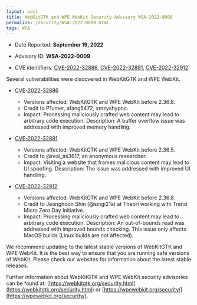 ```yaml
---
layout: post
title: WebKitGTK and WPE WebKit Security Advisory WSA-2022-0009
permalink: /security/WSA-2022-0009.html
tags: WSA
---
```


* Date Reported: **September 19, 2022**

* Advisory ID: **WSA-2022-0009**

* CVE identifiers: [CVE-2022-32886](#CVE-2022-32886), [CVE-2022-32891](#CVE-2022-32891),
  [CVE-2022-32912](#CVE-2022-32912).


Several vulnerabilities were discovered in WebKitGTK and WPE WebKit.

* <a name="CVE-2022-32886" href="https://cve.mitre.org/cgi-bin/cvename.cgi?name=CVE-2022-32886">CVE-2022-32886</a>
  * Versions affected: WebKitGTK and WPE WebKit before 2.36.8.
  * Credit to P1umer, afang5472, xmzyshypnc.
  * Impact: Processing maliciously crafted web content may lead to
    arbitrary code execution. Description: A buffer overflow issue was
    addressed with improved memory handling.

* <a name="CVE-2022-32891" href="https://cve.mitre.org/cgi-bin/cvename.cgi?name=CVE-2022-32891">CVE-2022-32891</a>
  * Versions affected: WebKitGTK and WPE WebKit before 2.36.5.
  * Credit to @real_as3617, an anonymous researcher.
  * Impact: Visiting a website that frames malicious content may lead to
    UI spoofing. Description: The issue was addressed with improved UI
    handling.

* <a name="CVE-2022-32912" href="https://cve.mitre.org/cgi-bin/cvename.cgi?name=CVE-2022-32912">CVE-2022-32912</a>
  * Versions affected: WebKitGTK and WPE WebKit before 2.36.8.
  * Credit to Jeonghoon Shin (@singi21a) at Theori working with Trend
    Micro Zero Day Initiative.
  * Impact: Processing maliciously crafted web content may lead to
    arbitrary code execution. Description: An out-of-bounds read was
    addressed with improved bounds checking. This issue only affects
    MacOS builds (Linux builds are not affected).



We recommend updating to the latest stable versions of WebKitGTK and WPE
WebKit. It is the best way to ensure that you are running safe versions
of WebKit. Please check our websites for information about the latest
stable releases.

Further information about WebKitGTK and WPE WebKit security advisories can be found at: 
[https://webkitgtk.org/security.html](https://webkitgtk.org/security.html) or [https://wpewebkit.org/security/](https://wpewebkit.org/security/).
